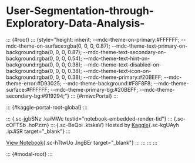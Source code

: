 # User-Segmentation-through-Exploratory-Data-Analysis-

::: {#root}
::: {style="height: inherit; --mdc-theme-on-primary:#FFFFFF; --mdc-theme-on-surface:rgba(0, 0, 0, 0.87); --mdc-theme-text-primary-on-background:rgba(0, 0, 0, 0.87); --mdc-theme-text-secondary-on-background:rgba(0, 0, 0, 0.54); --mdc-theme-text-hint-on-background:rgba(0, 0, 0, 0.38); --mdc-theme-text-disabled-on-background:rgba(0, 0, 0, 0.38); --mdc-theme-text-icon-on-background:rgba(0, 0, 0, 0.38); --mdc-theme-primary:#20BEFF; --mdc-theme-error:#D93025; --mdc-theme-background:#F8F8F8; --mdc-theme-surface:#FFFFFF; --mdc-theme-primary-bg:#20BEFF; --mdc-theme-secondary-bg:#919294;"}
::: {#rmwcPortal}
:::

::: {#kaggle-portal-root-global}
:::

::: {.sc-jgbSNz .kaiMWc testid="notebook-embedded-render-tid"}
::: {.sc-cOFTSb .hoPzzn}
::: {.sc-BeQoi .ktskaV}
Hosted by [Kaggle](https://www.kaggle.com/){.sc-kgUAyh .ipJiSR
target="_blank"}
:::

[View
Notebook](https://www.kaggle.com/code/phoonyein/woltassignment?scriptVersionId=120171761){.sc-hTtwUo
.lngBEr target="_blank"}
:::
:::
:::
:::

::: {#modal-root}
:::
